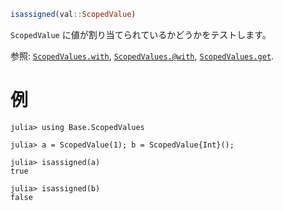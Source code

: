 ```julia
isassigned(val::ScopedValue)
```

`ScopedValue` に値が割り当てられているかどうかをテストします。

参照: [`ScopedValues.with`](@ref), [`ScopedValues.@with`](@ref), [`ScopedValues.get`](@ref).

# 例

```jldoctest
julia> using Base.ScopedValues

julia> a = ScopedValue(1); b = ScopedValue{Int}();

julia> isassigned(a)
true

julia> isassigned(b)
false
```
